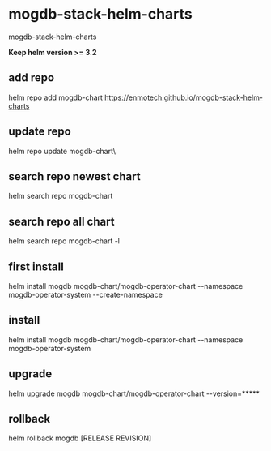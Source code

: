 # mogdb-stack-helm-charts
mogdb-stack-helm-charts

**Keep helm version >= 3.2**

## add repo

helm repo add mogdb-chart https://enmotech.github.io/mogdb-stack-helm-charts

## update repo

helm repo update mogdb-chart\

## search repo newest chart

helm search repo mogdb-chart

## search repo all chart

helm search repo mogdb-chart -l

## first install

helm install mogdb mogdb-chart/mogdb-operator-chart --namespace mogdb-operator-system --create-namespace

## install

helm install mogdb mogdb-chart/mogdb-operator-chart --namespace mogdb-operator-system

## upgrade

helm upgrade mogdb mogdb-chart/mogdb-operator-chart --version=*****

## rollback

helm rollback mogdb [RELEASE REVISION]